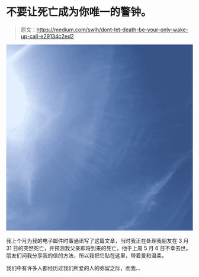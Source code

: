 # 不要让死亡成为你唯一的警钟。

> 原文：<https://medium.com/swlh/dont-let-death-be-your-only-wake-up-call-e29134c2ed2>

![](img/58eba559d6e7306787151f79f1c3d794.png)

我上个月为我的电子邮件时事通讯写了这篇文章，当时我正在处理我朋友在 3 月 31 日的突然死亡，并预测我父亲即将到来的死亡，他于上周 5 月 6 日不幸去世。朋友们问我分享我的信的方法，所以我把它贴在这里，带着爱和温柔。

我们中有许多人都经历过我们所爱的人的弥留之际，而我…